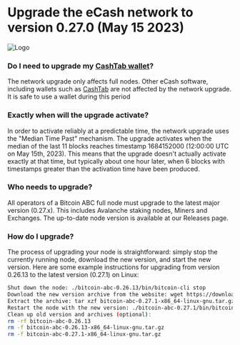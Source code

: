 # Upgrade the eCash network to version 0.27.0 (May 15 2023)
![Logo](https://i.ibb.co/PWW2wLW/Logo-with-dark-blue-text.png)

### Do I need to upgrade my [CashTab wallet](https://ecashtab.org/)?
The network upgrade only affects full nodes. Other eCash software, including wallets such as [CashTab](https://ecashtab.org/)  are not affected by the network upgrade. It is safe to use a wallet during this period

### Exactly when will the upgrade activate?
In order to activate reliably at a predictable time, the network upgrade uses the "Median Time Past" mechanism. The upgrade activates when the median of the last 11 blocks reaches timestamp 1684152000 (12:00:00 UTC on May 15th, 2023). This means that the upgrade doesn't actually activate exactly at that time, but typically about one hour later, when 6 blocks with timestamps greater than the activation time have been produced.

### Who needs to upgrade?
All operators of a Bitcoin ABC full node must upgrade to the latest major version (0.27.x). This includes Avalanche staking nodes, Miners and Exchanges. The up-to-date node version is available at our Releases page.

### How do I upgrade?
The process of upgrading your node is straightforward: simply stop the currently running node, download the new version, and start the new version. Here are some example instructions for upgrading from version 0.26.13 to the latest version (0.27.1) on Linux:

```sh
Shut down the node: ./bitcoin-abc-0.26.13/bin/bitcoin-cli stop
Download the new version archive from the website: wget https://download.bitcoinabc.org/0.27.1/linux/bitcoin-abc-0.27.1-x86_64-linux-gnu.tar.gz
Extract the archive: tar xzf bitcoin-abc-0.27.1-x86_64-linux-gnu.tar.gz
Restart the node with the new version: ./bitcoin-abc-0.27.1/bin/bitcoind -daemon
Clean up old version and archives (optional):
rm -rf bitcoin-abc-0.26.13
rm -f bitcoin-abc-0.26.13-x86_64-linux-gnu.tar.gz
rm -f bitcoin-abc-0.27.1-x86_64-linux-gnu.tar.gz
```

